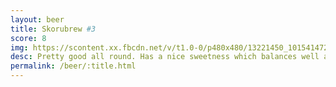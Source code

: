 ```yaml
---
layout: beer
title: Skorubrew #3
score: 8
img: https://scontent.xx.fbcdn.net/v/t1.0-0/p480x480/13221450_10154147273613745_1009157283682000956_n.jpg?oh=a3e65c7415982d0cba2c368033bacf6a&oe=58938CDB
desc: Pretty good all round. Has a nice sweetness which balances well against the slight citrus hop profile
permalink: /beer/:title.html
---
```

